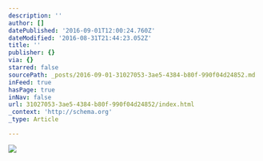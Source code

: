 ```yaml
---
description: ''
author: []
datePublished: '2016-09-01T12:00:24.760Z'
dateModified: '2016-08-31T21:44:23.052Z'
title: ''
publisher: {}
via: {}
starred: false
sourcePath: _posts/2016-09-01-31027053-3ae5-4384-b80f-990f04d24852.md
inFeed: true
hasPage: true
inNav: false
url: 31027053-3ae5-4384-b80f-990f04d24852/index.html
_context: 'http://schema.org'
_type: Article

---
```

![](https://the-grid-user-content.s3-us-west-2.amazonaws.com/a863ff33-bdd0-46cf-959d-bb0d116143f7.jpg)